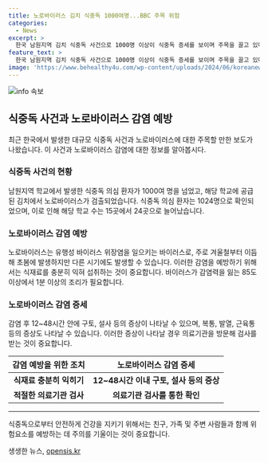 ```yaml
---
title: 노로바이러스 김치 식중독 1000여명...BBC 주목 위험
categories:
  - News
excerpt: >
  한국 남원지역 김치 식중독 사건으로 1000명 이상이 식중독 증세를 보이며 주목을 끌고 있다. 식중독 의심자가 15곳에서 24곳으로 확대되었고, 노로바이러스 G2가 김치에서 검출되어 해당 제품의 생산·유통·판매가 중단되었다. BBC는 한국에서 발생한 이 사건을 보도하며, 노로바이러스의 확산과 예방법에 관한 정보를 전달하고 있다. 이에 따른 예방법과 증상, 의료기관 방문을 권고하는 내용이 담겨 있다.
feature_text: >
  한국 남원지역 김치 식중독 사건으로 1000명 이상이 식중독 증세를 보이며 주목을 끌고 있다. 식중독 의심자가 15곳에서 24곳으로 확대되었고, 노로바이러스 G2가 김치에서 검출되어 해당 제품의 생산·유통·판매가 중단되었다. BBC는 한국에서 발생한 이 사건을 보도하며, 노로바이러스의 확산과 예방법에 관한 정보를 전달하고 있다. 이에 따른 예방법과 증상, 의료기관 방문을 권고하는 내용이 담겨 있다.
image: 'https://www.behealthy4u.com/wp-content/uploads/2024/06/koreanews.jpg'
---
```


<p><img src="https://www.behealthy4u.com/wp-content/uploads/2024/06/koreanews.jpg" alt="info 속보" /></p>

<h2 data-ke-size="size26">식중독 사건과 노로바이러스 감염 예방</h2>

<p data-ke-size="size16">최근 한국에서 발생한 대규모 식중독 사건과 노로바이러스에 대한 주목할 만한 보도가 나왔습니다. 이 사건과 노로바이러스 감염에 대한 정보를 알아봅시다.</p>

<h3>식중독 사건의 현황</h3>

<p data-ke-size="size16">남원지역 학교에서 발생한 식중독 의심 환자가 1000여 명을 넘었고, 해당 학교에 공급된 김치에서 노로바이러스가 검출되었습니다. 식중독 의심 환자는 1024명으로 확인되었으며, 이로 인해 해당 학교 수는 15곳에서 24곳으로 늘어났습니다.</p>

<h3>노로바이러스 감염 예방</h3>

<p data-ke-size="size16">노로바이러스는 유행성 바이러스 위장염을 일으키는 바이러스로, 주로 겨울철부터 이듬해 초봄에 발생하지만 다른 시기에도 발생할 수 있습니다. 이러한 감염을 예방하기 위해서는 식재료를 충분히 익혀 섭취하는 것이 중요합니다. 바이러스가 감염력을 잃는 85도 이상에서 1분 이상의 조리가 필요합니다.</p>

<h3>노로바이러스 감염 증세</h3>

<p data-ke-size="size16">감염 후 12~48시간 안에 구토, 설사 등의 증상이 나타날 수 있으며, 복통, 발열, 근육통 등의 증상도 나타날 수 있습니다. 이러한 증상이 나타날 경우 의료기관을 방문해 검사를 받는 것이 중요합니다.</p>

<table>
    <thead>
        <tr>
            <th>감염 예방을 위한 조치</th>
            <th>노로바이러스 감염 증세</th>
        </tr>
    </thead>
    <tbody>
        <tr>
            <td style="text-align: center; height: 17px;"><b>식재료 충분히 익히기</b></td>
            <td style="text-align: center; height: 17px;"><b>12~48시간 이내 구토, 설사 등의 증상</b></td>
        </tr>
        <tr>
            <td style="text-align: center; height: 17px;"><b>적절한 의료기관 검사</b></td>
            <td style="text-align: center; height: 17px;"><b>의료기관 검사를 통한 확인</b></td>
        </tr>
    </tbody>
</table>

<hr>

<p data-ke-size="size16">식중독으로부터 안전하게 건강을 지키기 위해서는 친구, 가족 및 주변 사람들과 함께 위험요소를 예방하는 데 주의를 기울이는 것이 중요합니다.</p>
생생한 뉴스, <a href="https://opensis.kr" rel="dofollow">opensis.kr</a>


